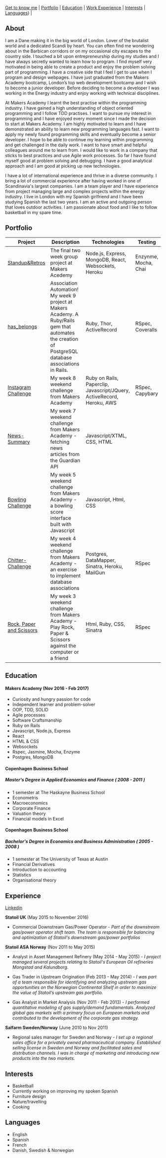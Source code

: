 [Get to know me](#About) | [Portfolio](#Portfolio) | [Education](#Education) | [Work Experience](#Experience) | [Interests](#Interests) | [Languages](#Languages)) |

## <a name="About">About</a>

I am a Dane making it in the big world of London. Lover of the brutalist world and a dedicated Scandi by heart. You can often find me wondering about in the Barbican corridors or on my occasional city escapes to the country side. I touched a bit upon entrepreneurship during my studies and I have always secretly wanted to learn how to program. I find myself very motivated in being able to create a product and enjoy the problem solving part of programming. I have a creative side that I feel I get to use when I program and design webpages. I have just graduated from the Makers Academy bootcamp, London’s top web development bootcamp and I wish to become a junior developer. Before deciding to become a developer I was working in the Energy industry and enjoy working with technical disciplines.  

At Makers Academy I learnt the best practise within the programming industry. I have gained a high understanding of object oriented programming and I follow TDD practises. I want to pursue my interest in programming and I have enjoyed every moment since I made the decision to start at Makers Academy. I am highly motivated to learn and I have demonstrated an ability to learn new programming languages fast. I want to apply my newly found programming skills and eventually become a senior developer. I hope to be able to continue my learning within programming and get challenged in the daily work. I want to have smart and helpful colleagues around me to learn from. I would like to work in a company that sticks to best practices and use Agile work processes. So far I have found myself good at problem solving and debugging. I have a good analytical approach and I am good at picking up new technologies.

I have a lot of international experience and thrive in a diverse community. I bring a lot of commercial experience after having worked in one of Scandinavia's largest companies. I am a team player and I have experience from project managing large and complex projects within the energy industry. I live in London with my Spanish girlfriend and I have been studying Spanish the last two years. I am an active and outgoing person that loves outdoor activities. I am passionate about food and I like to follow basketball in my spare time.

## <a name="Portfolio">Portfolio</a>

Project | Description | Technologies | Testing
--- | --- | --- | ---
[Standup&Retros](https://github.com/TudorTacal/makers-standups-retros) | The final two week group project at Makers Acedemy | Node.js, Express, MongoDB, React, Websockets, Heroku | Enzynme, Mocha, Chai
[has_belongs](https://github.com/dinespoulsen/has_belongs) | Association Automation! My week 9 project at Makers Academy. A Ruby/Rails gem that automates the creation of PostgreSQL database associations in Rails. | Ruby, Thor, ActiveRecord | RSpec, Coveralls
[Instagram Challenge](https://github.com/dinespoulsen/instagram-challenge) |My week 8 weekend challenge from Makers Academy | Ruby on Rails, Paperclip, Javascript/JQuery, ActiveRecord, Heroku, AWS | RSpec, Capybary
[News-Summary](https://github.com/dinespoulsen/news-summary) |My week 7 weekend challenge from Makers Academy - fetching news articles from the Guardian API | Javascript/XTML, CSS, HTML |
[Bowling Challenge](https://github.com/dinespoulsen/bowling-challenge) |My week 5 weekend challenge from Makers Academy - a bowling score interface built with Javascript | Javascript, Html, CSS |
[Chitter-Challenge](https://github.com/dinespoulsen/chitter-challenge) |My week 4 weekend challenge from Makers Academy - an exercise to implement database associations | Postgres, DataMapper, Sinatra, Heroku, MailGun | RSpec
[Rock, Paper and Scissors](https://github.com/dinespoulsen/RPS) |My week 3 weekend challenge from Makers Academy - Play Rock, Paper & Scissors against the computer or a friend | Html, Ruby, CSS, Sinatra | RSpec


## <a name="Education">Education</a>

#### Makers Academy (Nov 2016 - Feb 2017)

- Curiosity and hungry passion for code
- Independent learner and problem-solver
- OOP, TDD, SOLID
- Agile processes
- Software Craftsmanship
- Ruby on Rails
- Javascript, Node.js, Express
- React
- HTML & CSS
- Websockets
- Rspec, Jasmine, Mocha, Enzyme
- Postgres, MongoDB

#### Copenhagen Business School
##### Master's Degree in Applied Economics and Finance ( 2008 - 2011 )
- 1 semester at The Haskayne Business School
- Econometris
- Macroeconomics
- Corporate Finance
- Valuation theory
- Financial models in Excel

#### Copenhagen Business School
##### Bachelor's Degree in Economics and Business Administration ( 2005 - 2008 )
- 1 semester at The University of Texas at Austin
- Financial Derivatives
- Introduction to accounting
- Statistics
- Organisational theory

## <a name="Experience">Experience</a>
[Linkedin](https://uk.linkedin.com/in/dinespoulsen)

**Statoil UK** (May 2015 to November 2016)    
- Commercial Downstream Gas/Power Operator - *Part of the downstream gas/power operator shift team. The team is responsible for balancing and optimization of Statoil's downstream gas/power portfolios*

**Statoil ASA Norway** (Nov 2011 to May 2015)   
- Analyst in Asset Management Refinery (May 2014 - May 2015) - *I project managed several projects relating to Statoil's European Oil refineries Mongstad and Kalundborg.*

- Gas Trader in Upstream Origination (Feb 2013 - May 2014) - *I was part of a team responsible for identifying and analyzing upstream gas opportunities on the Norwegian Continental Shelf in order to maximize the value of Statoil’s upstream gas portfolio.*

- Gas Analyst in Market Analysis (Nov 2011 - Feb 2013) - *I performed quantitative modeling of gas supply/demand fundamentals. Analyzed global gas markets with a primary focus on European markets and contributed to the development of the corporate gas strategy.*

**Salfarm Sweden/Norway** (June 2010 to Nov 2011)  
- Regional sales manager for Sweden and Norway - *I set up a regional sales office for a privately owned pharmaceutical company. Established selling license in Sweden and Norway and facilitated sales and distribution channels. I was in charge of marketing and introducing new products into the two markets.*

## <a name="Interests">Interests</a>
- Basketball
- Currently working on improving my spoken Spanish
- Furniture design
- Nature/travelling
- Cooking

## <a name="Languages">Languages</a>
- English
- Spanish
- French
- Danish, Swedish & Norwegian
